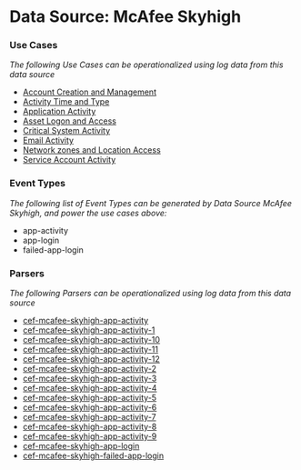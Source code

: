 Data Source: McAfee Skyhigh
===========================

### Use Cases

_The following Use Cases can be operationalized using log data from this data source_

* [Account Creation and Management](usecase_account_creation_and_management.md)
* [Activity Time  and Type](usecase_activity_time__and_type.md)
* [Application Activity](usecase_application_activity.md)
* [Asset Logon and Access](usecase_asset_logon_and_access.md)
* [Critical System Activity](usecase_critical_system_activity.md)
* [Email Activity](usecase_email_activity.md)
* [Network zones and Location Access](usecase_network_zones_and_location_access.md)
* [Service Account Activity](usecase_service_account_activity.md)


### Event Types

_The following list of Event Types can be generated by Data Source McAfee Skyhigh, and power the use cases above:_

- app-activity
- app-login
- failed-app-login


### Parsers

_The following Parsers can be operationalized using log data from this data source_

* [cef-mcafee-skyhigh-app-activity](parserContent_cef-mcafee-skyhigh-app-activity.md)
* [cef-mcafee-skyhigh-app-activity-1](parserContent_cef-mcafee-skyhigh-app-activity-1.md)
* [cef-mcafee-skyhigh-app-activity-10](parserContent_cef-mcafee-skyhigh-app-activity-10.md)
* [cef-mcafee-skyhigh-app-activity-11](parserContent_cef-mcafee-skyhigh-app-activity-11.md)
* [cef-mcafee-skyhigh-app-activity-12](parserContent_cef-mcafee-skyhigh-app-activity-12.md)
* [cef-mcafee-skyhigh-app-activity-2](parserContent_cef-mcafee-skyhigh-app-activity-2.md)
* [cef-mcafee-skyhigh-app-activity-3](parserContent_cef-mcafee-skyhigh-app-activity-3.md)
* [cef-mcafee-skyhigh-app-activity-4](parserContent_cef-mcafee-skyhigh-app-activity-4.md)
* [cef-mcafee-skyhigh-app-activity-5](parserContent_cef-mcafee-skyhigh-app-activity-5.md)
* [cef-mcafee-skyhigh-app-activity-6](parserContent_cef-mcafee-skyhigh-app-activity-6.md)
* [cef-mcafee-skyhigh-app-activity-7](parserContent_cef-mcafee-skyhigh-app-activity-7.md)
* [cef-mcafee-skyhigh-app-activity-8](parserContent_cef-mcafee-skyhigh-app-activity-8.md)
* [cef-mcafee-skyhigh-app-activity-9](parserContent_cef-mcafee-skyhigh-app-activity-9.md)
* [cef-mcafee-skyhigh-app-login](parserContent_cef-mcafee-skyhigh-app-login.md)
* [cef-mcafee-skyhigh-failed-app-login](parserContent_cef-mcafee-skyhigh-failed-app-login.md)
